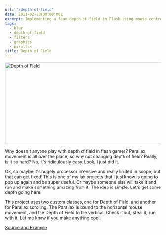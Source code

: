 ```yaml
---
url: "/depth-of-field"
date: 2011-02-23T00:00:00Z
excerpt: Implementing a faux depth of field in Flash using mouse controls.
tags:
  - blur
  - depth-of-field
  - filters
  - graphics
  - parallax
title: Depth of Field
---
```


<img width="700" height="264" layout="responsive" src="https://labs.tomasino.org/assets/images/depthoffield.jpg" alt="Depth of Field"></img>

Why doesn't anyone play with depth of field in flash games? Parallax
movement is all over the place, so why not changing depth of field?
Really, is it so hard? No, it's ridiculously easy. Look, I just did it.

Ok, so maybe it's hugely processor intensive and really limited in
scope, but that can get fixed! This is one of my lab projects that I
just know is going to pop up again and be super useful. Or maybe someone
else will take it and run and make something amazing from it. The idea
is simple. Let's get some depth going here!

This project uses two custom classes, one for Depth of Field, and
another for Parallax scrolling. The Parallax is bound to the horizontal
mouse movement, and the Depth of Field to the vertical. Check it out,
steal it, run with it. Let me know if you make anything cool.

[Source and Example][]

  [Source and Example]: //github.com/jamestomasino/depthoffield/
    "Depth of Field"
